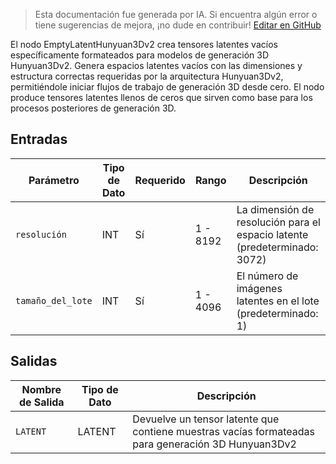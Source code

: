 > Esta documentación fue generada por IA. Si encuentra algún error o tiene sugerencias de mejora, ¡no dude en contribuir! [Editar en GitHub](https://github.com/Comfy-Org/embedded-docs/blob/main/comfyui_embedded_docs/docs/EmptyLatentHunyuan3Dv2/es.md)

El nodo EmptyLatentHunyuan3Dv2 crea tensores latentes vacíos específicamente formateados para modelos de generación 3D Hunyuan3Dv2. Genera espacios latentes vacíos con las dimensiones y estructura correctas requeridas por la arquitectura Hunyuan3Dv2, permitiéndole iniciar flujos de trabajo de generación 3D desde cero. El nodo produce tensores latentes llenos de ceros que sirven como base para los procesos posteriores de generación 3D.

## Entradas

| Parámetro | Tipo de Dato | Requerido | Rango | Descripción |
|-----------|-----------|----------|-------|-------------|
| `resolución` | INT | Sí | 1 - 8192 | La dimensión de resolución para el espacio latente (predeterminado: 3072) |
| `tamaño_del_lote` | INT | Sí | 1 - 4096 | El número de imágenes latentes en el lote (predeterminado: 1) |

## Salidas

| Nombre de Salida | Tipo de Dato | Descripción |
|-------------|-----------|-------------|
| `LATENT` | LATENT | Devuelve un tensor latente que contiene muestras vacías formateadas para generación 3D Hunyuan3Dv2 |

